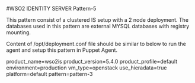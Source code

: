 #WSO2 IDENTITY SERVER Pattern-5


This pattern consist of a clustered IS setup with a 2 node deployment. The databases used in this pattern are external
MYSQL databases with registry mounting.

Content of /opt/deployment.conf file should be similar to below to run the agent and setup this pattern in Puppet Agent.

product_name=wso2is
product_version=5.4.0
product_profile=default
environment=production
vm_type=openstack
use_hieradata=true
platform=default
pattern=pattern-3
